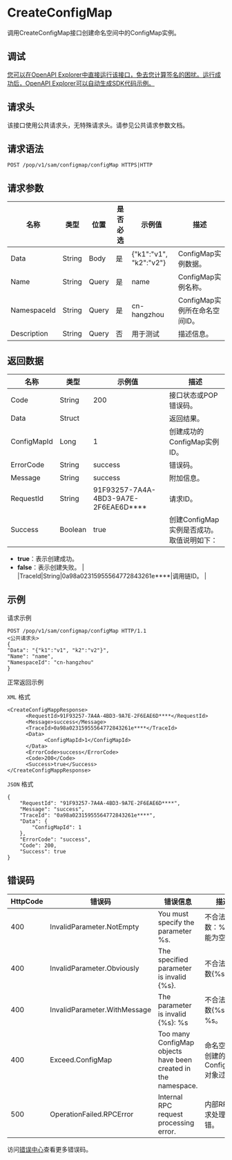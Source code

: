 # CreateConfigMap

调用CreateConfigMap接口创建命名空间中的ConfigMap实例。

## 调试

[您可以在OpenAPI Explorer中直接运行该接口，免去您计算签名的困扰。运行成功后，OpenAPI Explorer可以自动生成SDK代码示例。](https://api.aliyun.com/#product=sae&api=CreateConfigMap&type=ROA&version=2019-05-06)

## 请求头

该接口使用公共请求头，无特殊请求头。请参见公共请求参数文档。

## 请求语法

```
POST /pop/v1/sam/configmap/configMap HTTPS|HTTP
```

## 请求参数

|名称|类型|位置|是否必选|示例值|描述|
|--|--|--|----|---|--|
|Data|String|Body|是|\{"k1":"v1", "k2":"v2"\}|ConfigMap实例数据。 |
|Name|String|Query|是|name|ConfigMap实例名称。 |
|NamespaceId|String|Query|是|cn-hangzhou|ConfigMap实例所在命名空间ID。 |
|Description|String|Query|否|用于测试|描述信息。 |

## 返回数据

|名称|类型|示例值|描述|
|--|--|---|--|
|Code|String|200|接口状态或POP错误码。 |
|Data|Struct| |返回结果。 |
|ConfigMapId|Long|1|创建成功的ConfigMap实例ID。 |
|ErrorCode|String|success|错误码。 |
|Message|String|success|附加信息。 |
|RequestId|String|91F93257-7A4A-4BD3-9A7E-2F6EAE6D\*\*\*\*|请求ID。 |
|Success|Boolean|true|创建ConfigMap实例是否成功。取值说明如下：

 -   **true**：表示创建成功。
-   **false**：表示创建失败。 |
|TraceId|String|0a98a02315955564772843261e\*\*\*\*|调用链ID。 |

## 示例

请求示例

```
POST /pop/v1/sam/configmap/configMap HTTP/1.1
<公共请求头>
{
"Data": "{"k1":"v1", "k2":"v2"}",
"Name": "name",
"NamespaceId": "cn-hangzhou"
}
```

正常返回示例

`XML` 格式

```
<CreateConfigMappResponse>
      <RequestId>91F93257-7A4A-4BD3-9A7E-2F6EAE6D****</RequestId>
      <Message>success</Message>
      <TraceId>0a98a02315955564772843261e****</TraceId>
      <Data>
            <ConfigMapId>1</ConfigMapId>
      </Data>
      <ErrorCode>success</ErrorCode>
      <Code>200</Code>
      <Success>true</Success>
</CreateConfigMappResponse>
```

`JSON` 格式

```
{
    "RequestId": "91F93257-7A4A-4BD3-9A7E-2F6EAE6D****",
    "Message": "success",
    "TraceId": "0a98a02315955564772843261e****",
    "Data": {
        "ConfigMapId": 1
    },
    "ErrorCode": "success",
    "Code": 200,
    "Success": true
}
```

## 错误码

|HttpCode|错误码|错误信息|描述|
|--------|---|----|--|
|400|InvalidParameter.NotEmpty|You must specify the parameter %s.|不合法的参数：%s不能为空。|
|400|InvalidParameter.Obviously|The specified parameter is invalid \{%s\}.|不合法的参数\{%s\}。|
|400|InvalidParameter.WithMessage|The parameter is invalid \{%s\}: %s|不合法的参数\{%s\}：%s。|
|400|Exceed.ConfigMap|Too many ConfigMap objects have been created in the namespace.|命名空间中创建的ConfigMap对象过多。|
|500|OperationFailed.RPCError|Internal RPC request processing error.|内部RPC请求处理报错。|

访问[错误中心](https://error-center.aliyun.com/status/product/sae)查看更多错误码。

